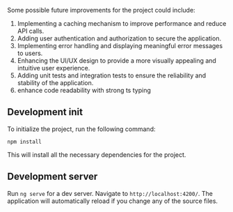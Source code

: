 Some possible future improvements for the project could include:

1. Implementing a caching mechanism to improve performance and reduce API calls.
2. Adding user authentication and authorization to secure the application.
3. Implementing error handling and displaying meaningful error messages to users.
4. Enhancing the UI/UX design to provide a more visually appealing and intuitive user experience.
5. Adding unit tests and integration tests to ensure the reliability and stability of the application.
6. enhance code readability with strong ts typing

## Development init

To initialize the project, run the following command:

```
npm install
```

This will install all the necessary dependencies for the project.

## Development server

Run `ng serve` for a dev server. Navigate to `http://localhost:4200/`. The application will automatically reload if you change any of the source files.
